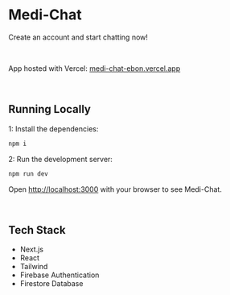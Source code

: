 # Medi-Chat

Create an account and start chatting now!

<br>

App hosted with Vercel: [medi-chat-ebon.vercel.app](https://medi-chat-ebon.vercel.app/)

<br>

## Running Locally

1: Install the dependencies:

```bash
npm i
```

2: Run the development server:

```bash
npm run dev
```

Open [http://localhost:3000](http://localhost:3000) with your browser to see Medi-Chat.

<br>

## Tech Stack
- Next.js
- React
- Tailwind
- Firebase Authentication
- Firestore Database
